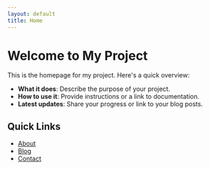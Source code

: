 ```yaml
---
layout: default
title: Home
---
```


# Welcome to My Project

This is the homepage for my project. Here's a quick overview:

- **What it does**: Describe the purpose of your project.
- **How to use it**: Provide instructions or a link to documentation.
- **Latest updates**: Share your progress or link to your blog posts.

## Quick Links
- [About](about.html)
- [Blog](blog.html)
- [Contact](contact.html)
